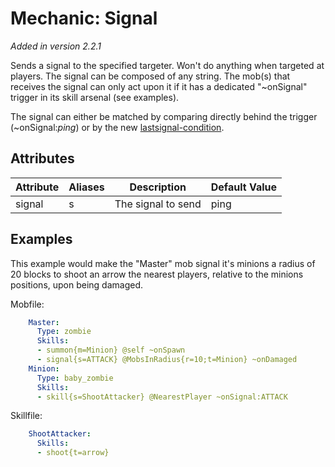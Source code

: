 Mechanic: Signal
================

*Added in version 2.2.1*

Sends a signal to the specified targeter. Won't do anything when
targeted at players. The signal can be composed of any string. The
mob(s) that receives the signal can only act upon it if it has a
dedicated "~onSignal" trigger in its skill arsenal (see examples).

The signal can either be matched by comparing directly behind the
trigger (~onSignal:*ping*) or by the new
[lastsignal-condition](http://www.mythicmobs.net/manual/doku.php/conditions/start).

Attributes
----------

| Attribute | Aliases | Description        | Default Value |
|-----------|---------|--------------------|---------------|
| signal    | s       | The signal to send | ping          |

  

Examples
--------

This example would make the "Master" mob signal it's minions a radius of
20 blocks to shoot an arrow the nearest players, relative to the minions
positions, upon being damaged.

Mobfile:
```yml
    Master:
      Type: zombie
      Skills:
      - summon{m=Minion} @self ~onSpawn
      - signal{s=ATTACK} @MobsInRadius{r=10;t=Minion} ~onDamaged
    Minion:
      Type: baby_zombie
      Skills:
      - skill{s=ShootAttacker} @NearestPlayer ~onSignal:ATTACK
```
Skillfile:
```yml
    ShootAttacker:
      Skills:
      - shoot{t=arrow}
```